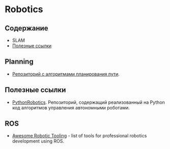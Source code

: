 # Robotics

## Содержание
- SLAM
- [Полезные ссылки](#Полезные-ссылки)

## Planning
- [Репозиторий с алгоритмами планирования пути](https://github.com/zhm-real/PathPlanning).


## Полезные ссылки
- [PythonRobotics](https://github.com/AtsushiSakai/PythonRobotics). Репозиторий, содержащий реализованный на Python код алгоритмов управления автономными роботами.


## ROS
- [Awesome Robotic Tooling](https://github.com/protontypes/awesome-robotic-tooling) - list of tools for professional robotics development using ROS.
